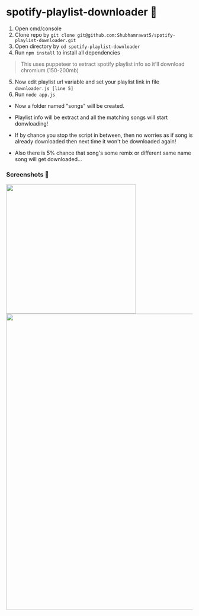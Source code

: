 # spotify-playlist-downloader 🎵


1. Open cmd/console
2. Clone repo by `git clone git@github.com:Shubhamrawat5/spotify-playlist-downloader.git`
3. Open directory by `cd spotify-playlist-downloader`
4. Run `npm install` to install all dependencies

> This uses puppeteer to extract spotify playlist info so it'll download chromium (150-200mb)

5. Now edit playlist url variable and set your playlist link in file `downloader.js [line 5]`
6. Run `node app.js`

- Now a folder named "songs" will be created.

- Playlist info will be extract and all the matching songs will start donwloading!

- If by chance you stop the script in between, then no worries as if song is already downloaded then next time it won't be downloaded again!

- Also there is 5% chance that song's some remix or different same name song will get downloaded...


### Screenshots 🚀

<img src = "https://i.ibb.co/ScGmnj3/download-spotify-to-mp3.png" width="350"/>
<img src = "https://i.ibb.co/0MfLvNy/spo.png" width="800"/>
